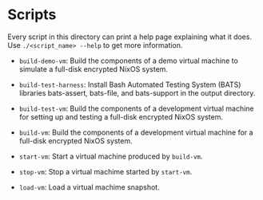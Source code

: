 <!-- DOCTOC SKIP -->
# Scripts

Every script in this directory can print a help page explaining what it does.
Use `./<script_name> --help` to get more information.

- `build-demo-vm`: Build the components of a demo virtual machine to simulate a
  full-disk encrypted NixOS system.

- `build-test-harness`: Install Bash Automated Testing System (BATS) libraries
  bats-assert, bats-file, and bats-support in the output directory.

- `build-test-vm`: Build the components of a development virtual machine for
  setting up and testing a full-disk encrypted NixOS system.

- `build-vm`: Build the components of a development virtual machine for a
  full-disk encrypted NixOS system.

- `start-vm`: Start a virtual machine produced by `build-vm`.

- `stop-vm`: Stop a virtual machime started by `start-vm`.

- `load-vm`: Load a virtual machime snapshot.
